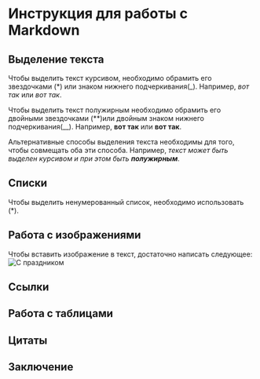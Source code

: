 # Инструкция для работы с Markdown

## Выделение текста

Чтобы выделить текст курсивом, необходимо обрамить его звездочками (*) или знаком нижнего подчеркивания(_). Например, *вот так* или _вот так_.

Чтобы выделить текст полужирным необходимо обрамить его двойными звездочками (**)или двойным знаком нижнего подчеркивания(__). Например, **вот так** или __вот так__.

Альтернативные способы выделения текста необходимы для того, чтобы совмещать оба эти способа. Например, _текст может быть выделен курсивом и при этом быть **полужирным**_.

## Списки

Чтобы выделить ненумерованный список, необходимо использовать (*).

## Работа с изображениями

Чтобы вставить изображение в текст, достаточно написать следующее:
![С праздником](Foto.jpg)

## Ссылки

## Работа с таблицами

## Цитаты

## Заключение